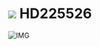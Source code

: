 # ![](/home/lcv/Dropbox/AstroPhotography//Imaging//Common/pyl-tiny.png) HD225526
![IMG](/home/lcv/Dropbox/AstroPhotography//Imaging//HD/HD225526.jpg)

